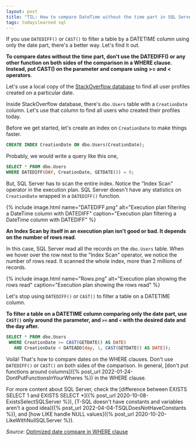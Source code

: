 ```yaml
---
layout: post
title: "TIL: How to compare DateTime without the time part in SQL Server"
tags: todayilearned sql
---
```


If you use `DATEDIFF()` or `CAST()` to filter a table by a DATETIME column using only the date part, there's a better way. Let's find it out.

**To compare dates without the time part, don't use the DATEDIFF() or any other function on both sides of the comparison in a WHERE clause. Instead, put CAST() on the parameter and compare using >= and < operators**.

Let's use a local copy of the [StackOverflow database](https://www.brentozar.com/archive/2015/10/how-to-download-the-stack-overflow-database-via-bittorrent/) to find all user profiles created on a particular date.

Inside StackOverflow database, there's `dbo.Users` table with a `CreationDate` column. Let's use that column to find all users who created their profiles today.

Before we get started, let's create an index on `CreationDate` to make things faster.

```sql
CREATE INDEX CreationDate ON dbo.Users(CreationDate);
```

Probably, we would write a query like this one,

```sql
SELECT * FROM dbo.Users
WHERE DATEDIFF(DAY, CreationDate, GETDATE()) = 0;
```

But, SQL Server has to scan the entire index. Notice the "Index Scan" operator in the execution plan. SQL Server doesn't have any statistics on `CreationDate` wrapped in a `DATEDIFF()` function.

{% include image.html name="DATEDIFF.png" alt="Execution plan filtering a DateTime column with DATEDIFF" caption="Execution plan filtering a DateTime column with DATEDIFF" %}

**An Index Scan by itself in an execution plan isn't good or bad. It depends on the number of rows read**.

In this case, SQL Server read all the records on the `dbo.Users` table. When we hover over the row next to the "Index Scan" operator, we notice the number of rows read. It scanned the whole index, more than 2 millions of records.

{% include image.html name="Rows.png" alt="Execution plan showing the rows read" caption="Execution plan showing the rows read" %}

Let's stop using `DATEDIFF()` or `CAST()` to filter a table on a DATETIME column.

**To filter a table on a DATETIME column comparing only the date part, use `CAST()` only around the parameter, and `>=` and `<` with the desired date and the day after.**

```sql
SELECT * FROM dbo.Users
 WHERE CreationDate >= CAST(GETDATE() AS DATE)
   AND CreationDate < DATEADD(day, 1, CAST(GETDATE() AS DATE));
```

Voilà! That's how to compare dates on the WHERE clauses. Don't use `DATEDIFF()` or `CAST()` on both sides of the comparison. In general, [don't put functions around columns]({% post_url 2022-01-24-DontPutFunctionsInYourWheres %}) in the WHERE clause.

For more content about SQL Server, check the [difference between EXISTS SELECT 1 and EXISTS SELECT *]({% post_url 2020-10-08-ExistsSelectSQLServer %}), [T-SQL doesn't have constants and variables aren't a good idea]({% post_url 2022-04-04-TSQLDoesNotHaveConstants %}), and [how LIKE handle NULL values]({% post_url 2020-10-20-LikeWithNullSQLServer %}).

_Source_: [Optimized date compare in WHERE clause](https://dba.stackexchange.com/questions/128235/optimized-date-compare-in-where-clause-convert-or-datediff-0)